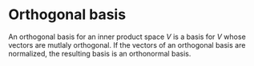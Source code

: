 # Orthogonal basis

An orthogonal basis for an inner product space $V$ is a basis for $V$
whose vectors are mutlaly orthogonal. If the vectors of an orthogonal
basis are normalized, the resulting basis is an orthonormal basis.
